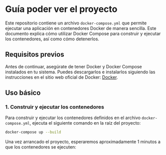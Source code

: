 # Guía poder ver el proyecto

Este repositorio contiene un archivo `docker-compose.yml` que permite ejecutar una aplicación en contenedores Docker de manera sencilla. Este documento explica cómo utilizar Docker Compose para construir y ejecutar los contenedores, así como cómo detenerlos.

## Requisitos previos

Antes de continuar, asegúrate de tener Docker y Docker Compose instalados en tu sistema. Puedes descargarlos e instalarlos siguiendo las instrucciones en el sitio web oficial de Docker: [Docker](https://www.docker.com/get-started).

## Uso básico

### 1. Construir y ejecutar los contenedores

Para construir y ejecutar los contenedores definidos en el archivo `docker-compose.yml`, ejecuta el siguiente comando en la raíz del proyecto:

```bash
docker-compose up --build
```

Una vez arrancado el proyecto, esperaremos aproximadamente 1 minutos a que los contenedores se ejecuten:


